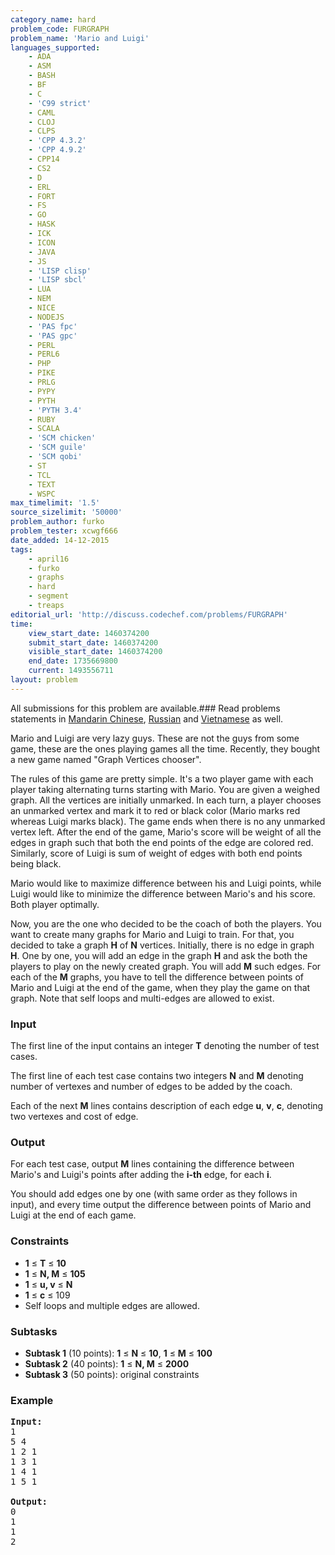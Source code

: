 ```yaml
---
category_name: hard
problem_code: FURGRAPH
problem_name: 'Mario and Luigi'
languages_supported:
    - ADA
    - ASM
    - BASH
    - BF
    - C
    - 'C99 strict'
    - CAML
    - CLOJ
    - CLPS
    - 'CPP 4.3.2'
    - 'CPP 4.9.2'
    - CPP14
    - CS2
    - D
    - ERL
    - FORT
    - FS
    - GO
    - HASK
    - ICK
    - ICON
    - JAVA
    - JS
    - 'LISP clisp'
    - 'LISP sbcl'
    - LUA
    - NEM
    - NICE
    - NODEJS
    - 'PAS fpc'
    - 'PAS gpc'
    - PERL
    - PERL6
    - PHP
    - PIKE
    - PRLG
    - PYPY
    - PYTH
    - 'PYTH 3.4'
    - RUBY
    - SCALA
    - 'SCM chicken'
    - 'SCM guile'
    - 'SCM qobi'
    - ST
    - TCL
    - TEXT
    - WSPC
max_timelimit: '1.5'
source_sizelimit: '50000'
problem_author: furko
problem_tester: xcwgf666
date_added: 14-12-2015
tags:
    - april16
    - furko
    - graphs
    - hard
    - segment
    - treaps
editorial_url: 'http://discuss.codechef.com/problems/FURGRAPH'
time:
    view_start_date: 1460374200
    submit_start_date: 1460374200
    visible_start_date: 1460374200
    end_date: 1735669800
    current: 1493556711
layout: problem
---
```

All submissions for this problem are available.###  Read problems statements in [Mandarin Chinese](http://www.codechef.com/download/translated/APRIL16/mandarin/FURGRAPH.pdf), [Russian](http://www.codechef.com/download/translated/APRIL16/russian/FURGRAPH.pdf) and [Vietnamese](http://www.codechef.com/download/translated/APRIL16/vietnamese/FURGRAPH.pdf) as well.

 Mario and Luigi are very lazy guys. These are not the guys from some game, these are the ones playing games all the time. Recently, they bought a new game named "Graph Vertices chooser".

The rules of this game are pretty simple. It's a two player game with each player taking alternating turns starting with Mario. You are given a weighed graph. All the vertices are initially unmarked. In each turn, a player chooses an unmarked vertex and mark it to red or black color (Mario marks red whereas Luigi marks black). The game ends when there is no any unmarked vertex left. After the end of the game, Mario's score will be weight of all the edges in graph such that both the end points of the edge are colored red. Similarly, score of Luigi is sum of weight of edges with both end points being black.

Mario would like to maximize difference between his and Luigi points, while Luigi would like to minimize the difference between Mario's and his score. Both player optimally.

Now, you are the one who decided to be the coach of both the players. You want to create many graphs for Mario and Luigi to train. For that, you decided to take a graph **H** of **N** vertices. Initially, there is no edge in graph **H**. One by one, you will add an edge in the graph **H** and ask the both the players to play on the newly created graph. You will add **M** such edges. For each of the **M** graphs, you have to tell the difference between points of Mario and Luigi at the end of the game, when they play the game on that graph. Note that self loops and multi-edges are allowed to exist.

### Input

The first line of the input contains an integer **T** denoting the number of test cases.

The first line of each test case contains two integers **N** and **M** denoting number of vertexes and number of edges to be added by the coach.

Each of the next **M** lines contains description of each edge **u**, **v**, **c**, denoting two vertexes and cost of edge.

### Output

For each test case, output **M** lines containing the difference between Mario's and Luigi's points after adding the **i-th** edge, for each **i**.

You should add edges one by one (with same order as they follows in input), and every time output the difference between points of Mario and Luigi at the end of each game.

### Constraints

- **1** ≤ **T** ≤ **10**
- **1** ≤ **N, M** ≤ **105**
- **1** ≤ **u, v** ≤ **N**
- **1** ≤ **c** ≤ 109
- Self loops and multiple edges are allowed.

### Subtasks

- **Subtask 1** (10 points): **1** ≤ **N** ≤ **10**, **1** ≤ **M** ≤ **100**
- **Subtask 2** (40 points): **1** ≤ **N, M** ≤ **2000**
- **Subtask 3** (50 points): original constraints

### Example

<pre><b>Input:</b>
1
5 4
1 2 1
1 3 1
1 4 1
1 5 1

<b>Output:</b>
0
1
1
2
</pre>